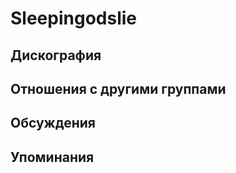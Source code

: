 # Sleepingodslie



## Дискография


## Отношения с другими группами


## Обсуждения


## Упоминания

